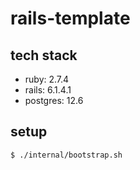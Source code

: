 # rails-template

## tech stack

- ruby: 2.7.4
- rails: 6.1.4.1
- postgres: 12.6

## setup

```
$ ./internal/bootstrap.sh
```
